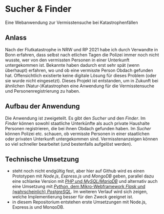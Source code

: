 # Sucher & Finder
Eine Webanwendung zur Vermisstensuche bei Katastrophenfällen

## Anlass
Nach der Flutkatastrophe in NRW und RP 2021 habe ich durch Verwandte in Bonn erfahren, dass selbst nach etlichen Tagen die Polizei immer noch nicht wusste, wer von den vermissten Personen in einer Unterkunft untergekommen ist. Bekannte haben dadurch erst sehr spät (wenn überhaupt) erfahren, wo und ob eine vermisste Person Obdach gefunden hat. 
Offensichtlich existierte keine digitale Lösung für dieses Problem (oder sie wurde nicht eingesetzt). Dieses Projekt ist entstanden, um in Zukunft bei ähnlichen (Natur-)Katastrophen eine Anwendung für die Vermisstensuche und Personenregistrierung zu haben.

## Aufbau der Anwendung
Die Anwendung ist zweigeteilt. Es gibt den *Sucher* und den *Finder*. Im *Finder* können sowohl staatliche Unterkünfte als auch private Haushalte Personen registrieren, die bei ihnen Obdach gefunden haben. Im *Sucher* können Polizei etc. schauen, ob vermisste Personen in einer staatlichen oder privaten Unterkunft untergekommen sind. Vermisstenanzeigen können so viel schneller bearbeitet (und bestenfalls aufgelöst werden).

## Technische Umsetzung
* steht noch nicht endgültig fest, aber hier auf Github wird es einen Prototypen mit *Node.js*, *Express.js* und *MongoDB* geben, parallel dazu eine schlanke Version mit [*PHP* und *MySQL*/*MariaDB*](https://github.com/moritzott/sucher-und-finder-php) und alternativ auch eine Umsetzung mit [*Python*, dem Mikro-Webframework *Flask* und (wahrscheinlich) *PostgreSQL*](https://github.com/moritzott/sucher-und-finder-flask). Im weiteren Verlauf wird sich zeigen, welche Implementierung besser für den Zweck geeignet ist.
* in diesem Repositorium entstehen erste Umsetzungen mit Node.js, Express.js und MongoDB.

## Stand des Projektes
* Anfang

## Sonstige Info
* es handelt sich um ein Hobbyprojekt, dem ich mich ab und an nach Feierabend widme.
